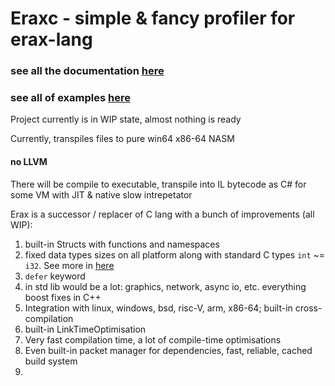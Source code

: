 # Eraxc - simple & fancy profiler for erax-lang

### see all the documentation [here](docs)
### see all of examples [here](examples)

Project currently is in WIP state, almost nothing is ready

Currently, transpiles files to pure win64 x86-64 NASM

#### no LLVM

There will be compile to executable, transpile into IL bytecode as C# for some VM with JIT & native slow intrepetator


Erax is a successor / replacer of C lang with a bunch of improvements (all WIP):
1. built-in Structs with functions and namespaces
2. fixed data types sizes on all platform along with standard C types `int` ~= `i32`. See more in [here](docs/keywords.md)
3. `defer` keyword
4. in std lib would be a lot: graphics, network, async io, etc. everything boost fixes in C++ 
5. Integration with linux, windows, bsd, risc-V, arm, x86-64; built-in cross-compilation
6. built-in LinkTimeOptimisation
7. Very fast compilation time, a lot of compile-time optimisations
8. Even built-in packet manager for dependencies, fast, reliable, cached build system
9. 
